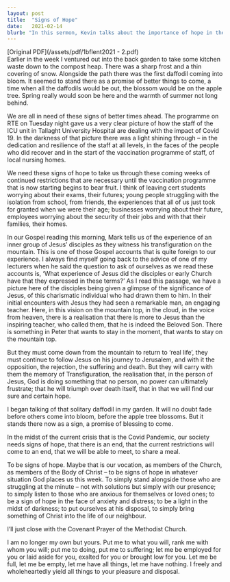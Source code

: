 ```yaml
---
layout: post
title:  "Signs of Hope"
date:   2021-02-14
blurb: "In this sermon, Kevin talks about the importance of hope in the midst of adversity, using the metaphor of a solitary daffodil blooming in the frost as a sign of better times ahead. He draws parallels between the current Covid-19 pandemic and the Transfiguration of Jesus, emphasizing the need for resilience and faith. He encourages the congregation to be 'signs of hope' in their communities."
---
```

[Original PDF](/assets/pdf/1bflent2021 - 2.pdf)    
Earlier in the week I ventured out into the back garden to take some kitchen waste down to the compost heap. There was a sharp frost and a thin covering of snow. Alongside the path there was the first daffodil coming into bloom. It seemed to stand there as a promise of better things to come, a time when all the daffodils would be out, the blossom would be on the apple tree. Spring really would soon be here and the warmth of summer not long behind.

We are all in need of these signs of better times ahead. The programme on RTE on Tuesday night gave us a very clear picture of how the staff of the ICU unit in Tallaght University Hospital are dealing with the impact of Covid 19. In the darkness of that picture there was a light shining through – in the dedication and resilience of the staff at all levels, in the faces of the people who did recover and in the start of the vaccination programme of staff, of local nursing homes.

We need these signs of hope to take us through these coming weeks of continued restrictions that are necessary until the vaccination programme that is now starting begins to bear fruit. I think of leaving cert students worrying about their exams, their futures; young people struggling with the isolation from school, from friends, the experiences that all of us just took for granted when we were their age; businesses worrying about their future, employees worrying about the security of their jobs and with that their families, their homes.

In our Gospel reading this morning, Mark tells us of the experience of an inner group of Jesus’ disciples as they witness his transfiguration on the mountain. This is one of those Gospel accounts that is quite foreign to our experience. I always find myself going back to the advice of one of my lecturers when he said the question to ask of ourselves as we read these accounts is, ‘What experience of Jesus did the disciples or early Church have that they expressed in these terms?’ As I read this passage, we have a picture here of the disciples being given a glimpse of the significance of Jesus, of this charismatic individual who had drawn them to him. In their initial encounters with Jesus they had seen a remarkable man, an engaging teacher. Here, in this vision on the mountain top, in the cloud, in the voice from heaven, there is a realisation that there is more to Jesus than the inspiring teacher, who called them, that he is indeed the Beloved Son. There is something in Peter that wants to stay in the moment, that wants to stay on the mountain top.

But they must come down from the mountain to return to ‘real life’, they must continue to follow Jesus on his journey to Jerusalem, and with it the opposition, the rejection, the suffering and death. But they will carry with them the memory of Transfiguration, the realisation that, in the person of Jesus, God is doing something that no person, no power can ultimately frustrate; that he will triumph over death itself, that in that we will find our sure and certain hope.

I began talking of that solitary daffodil in my garden. It will no doubt fade before others come into bloom, before the apple tree blossoms. But it stands there now as a sign, a promise of blessing to come.

In the midst of the current crisis that is the Covid Pandemic, our society needs signs of hope, that there is an end, that the current restrictions will come to an end, that we will be able to meet, to share a meal.

To be signs of hope. Maybe that is our vocation, as members of the Church, as members of the Body of Christ – to be signs of hope in whatever situation God places us this week. To simply stand alongside those who are struggling at the minute – not with solutions but simply with our presence; to simply listen to those who are anxious for themselves or loved ones; to be a sign of hope in the face of anxiety and distress; to be a light in the midst of darkness; to put ourselves at his disposal, to simply bring something of Christ into the life of our neighbour.

I’ll just close with the Covenant Prayer of the Methodist Church.

I am no longer my own but yours.
Put me to what you will,
rank me with whom you will;
put me to doing, put me to suffering;
let me be employed for you or laid aside for you,
exalted for you or brought low for you.
Let me be full, let me be empty,
let me have all things, let me have nothing.
I freely and wholeheartedly yield all things
to your pleasure and disposal.
